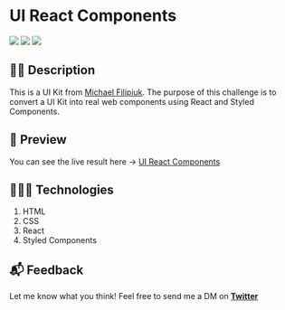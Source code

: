 # UI React Components

![](https://img.shields.io/github/license/mancillajonathan/ui-react-components?style=for-the-badge)
![](https://img.shields.io/github/stars/mancillajonathan/ui-react-components?style=for-the-badge)
![](https://img.shields.io/github/last-commit/mancillajonathan/ui-react-components?style=for-the-badge)

## ✍🏻 Description

This is a UI Kit from [Michael Filipiuk](https://dribbble.com/shots/12636106-Components-A-Free-UI-Kit).
The purpose of this challenge is to convert a UI Kit into real web components using React and Styled Components.

## 🎨 Preview

You can see the live result here → [UI React Components](https://ui-react-components.vercel.app/)

## 👨🏽‍💻 Technologies

1. HTML
2. CSS
3. React
4. Styled Components

## 📬 Feedback

Let me know what you think! Feel free to send me a DM on **[Twitter](https://twitter.com/mancillajona)**
